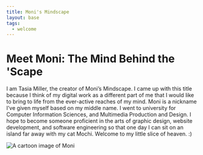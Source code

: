```yaml
---
title: Moni's Mindscape
layout: base
tags:
  - welcome
---
```

<div class="intro-text">
<h1> Meet Moni: The Mind Behind the 'Scape</h1>
<p>
  I am Tasia Miller, the creator of Moni’s Mindscape. I came up with this title because I think of my digital work as a different part of me that I would like to bring to life from the ever-active reaches of my mind. Moni is a nickname I’ve given myself based on my middle name. I went to university for Computer Information Sciences, and Multimedia Production and Design. I hope to become someone proficient in the arts of graphic design, website development, and software engineering so that one day I can sit on an island far away with my cat Mochi. Welcome to my little slice of heaven. :) 
</p>
</div>
<div class="intro-image">
<img src="/images/moni.png" alt="A cartoon image of Moni">
</div>


